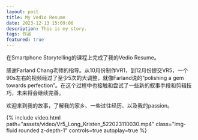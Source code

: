 ```yaml
---
layout: post
title: My Vedio Resume
date: 2023-12-13 15:09:00
description: This is my story.
tags: 作品
featured: true
---
```


在Smartphone Storytelling的课程上完成了我的Vedio Resume。

感谢Farland Chang老师的指导。从10月份制作VR1，到12月份提交VR5，一个90s左右的视频经过了至少5次的大调整，就像Farland说的“polishing a gem towards perfection”。在这个过程中也接触和尝试了一些新的叙事手段和剪辑技巧，未来将会继续完善。

欢迎来到我的故事，了解我的家乡、一些过往经历、以及我的passion。

<div class="row mt-3">
    <div class="col-sm mt-3 mt-md-0">
        {% include video.html path="assets/video/Vr5_Long_Kristen_522023110030.mp4" class="img-fluid rounded z-depth-1" controls=true autoplay=true %}
    </div>
</div>
